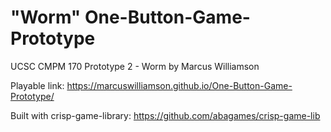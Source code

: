 # "Worm" One-Button-Game-Prototype
UCSC CMPM 170 Prototype 2 - Worm by Marcus Williamson

Playable link: https://marcuswilliamson.github.io/One-Button-Game-Prototype/

Built with crisp-game-library: https://github.com/abagames/crisp-game-lib
